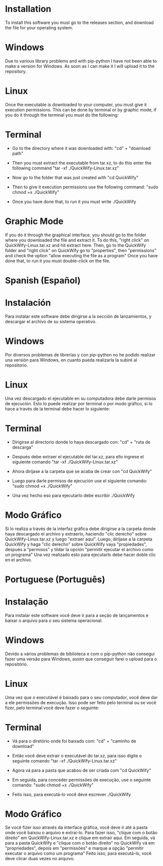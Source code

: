 # Installation
To install this software you must go to the releases section, and download the file for your operating system.

# Windows
Due to various library problems and with pip-python I have not been able to make a version for Windows. As soon as I can make it I will upload it to the repository.

# Linux
Once the executable is downloaded to your computer, you must give it execution permissions.
This can be done by terminal or by graphic mode, if you do it through the terminal you must do the following:

# Terminal
- Go to the directory where it was downloaded with:
"cd" + "download path"

- Then you must extract the executable from tar.xz, to do this enter the following command "tar -xf ./QuickWify-Linux.tar.xz"

- Now go to the folder that was just created with "cd QuickWify"

- Then to give it execution permissions use the following command:
"sudo chmod +x ./QuickWify"

- Once you have done that, to run it you must write ./QuickWify

# Graphic Mode
If you do it through the graphical interface, you should go to the folder where you downloaded the file and extract it. To do this, "right click" on QuickWify-Linux.tar.xz and hit extract here. Then, go to the QuickWify folder and "right click" on QuickWify go to "properties", then "permissions" and check the option "allow executing the file as a program"
Once you have done that, to run it you must double-click on the file.

# Spanish (Español)
# Instalación
Para instalar este software debe dirigirse a la sección de lanzamientos, y descargar el archivo de su sistema operativo.

# Windows
Por diversos problemas de librerías y con pip-python no he podido realizar una versión para Windows, en cuanto pueda realizarla la subiré al repositorio.

# Linux 
Una vez descargado el ejecutable en su computadora debe darle permisos de ejecución. 
Esto lo puede realizar por terminal o por modo gráfico, si lo hace a través de la terminal debe hacer lo siguiente:

# Terminal
- Dirigirse al directorio donde lo haya descargado con:
"cd" + "ruta de descarga"

- Después debe extraer el ejecutable del tar.xz, para ello ingrese el siguiente comando "tar -xf ./QuickWify-Linux.tar.xz"

- Ahora diríjase a la carpeta que se acaba de crear con "cd QuickWify"

- Luego para darle permisos de ejecución use el siguiente comando:
"sudo chmod +x ./QuickWify"

- Una vez hecho eso para ejecutarlo debe escribir ./QuickWify

# Modo Gráfico
Si lo realiza a través de la interfaz gráfica debe dirigirse a la carpeta donde haya descargado el archivo y extraerlo, haciendo "clic derecho" sobre QuickWify-Linux.tar.xz y luego "extraer aquí". Luego, diríjase a la carpeta QuickWify y haga "clic derecho" sobre QuickWify vaya "propiedades", después a "permisos" y tildar la opción "permitir ejecutar el archivo como un programa"
Una vez realizado esto para ejecutarlo debe hacer doble clic en el archivo.

# Portuguese (Português)
# Instalação
Para instalar este software você deve ir para a seção de lançamentos e baixar o arquivo para o seu sistema operacional.

# Windows
Devido a vários problemas de biblioteca e com o pip-python não consegui fazer uma versão para Windows, assim que conseguir farei o upload para o repositório.

# Linux
Uma vez que o executável é baixado para o seu computador, você deve dar a ele permissões de execução.
Isso pode ser feito pelo terminal ou se você fizer, pelo terminal você deve fazer o seguinte:

# Terminal
- Vá para o diretório onde foi baixado com:
"cd" + "caminho de download"

- Então você deve extrair o executável do tar.xz, para isso digite o seguinte comando "tar -xf ./QuickWify-Linux.tar.xz"

- Agora vá para a pasta que acabou de ser criada com "cd QuickWify"

- Em seguida, para conceder permissões de execução, use o seguinte comando:
"sudo chmod +x ./QuickWify"

- Feito isso, para executá-lo você deve escrever ./QuickWify

# Modo Gráfico
Se você fizer isso através da interface gráfica, você deve ir até a pasta onde você baixou o arquivo e extraí-lo. Para fazer isso, "clique com o botão direito" em QuickWify-Linux.tar.xz e clique em extrair aqui. Em seguida, vá para a pasta QuickWify e "clique com o botão direito" no QuickWify vá em "propriedades", depois em "permissões" e marque a opção "permitir executar o arquivo como um programa"
Feito isso, para executá-lo, você deve clicar duas vezes no arquivo.
